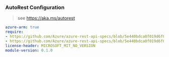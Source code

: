 ### AutoRest Configuration

> see https://aka.ms/autorest

``` yaml
azure-arm: true
require:
- https://github.com/Azure/azure-rest-api-specs/blob/5e440bdca0f019d6f0d9974593f21746a2db8c8b/specification/dnsresolver/resource-manager/readme.md
- https://github.com/Azure/azure-rest-api-specs/blob/5e440bdca0f019d6f0d9974593f21746a2db8c8b/specification/dnsresolver/resource-manager/readme.go.md
license-header: MICROSOFT_MIT_NO_VERSION
module-version: 0.1.0

```